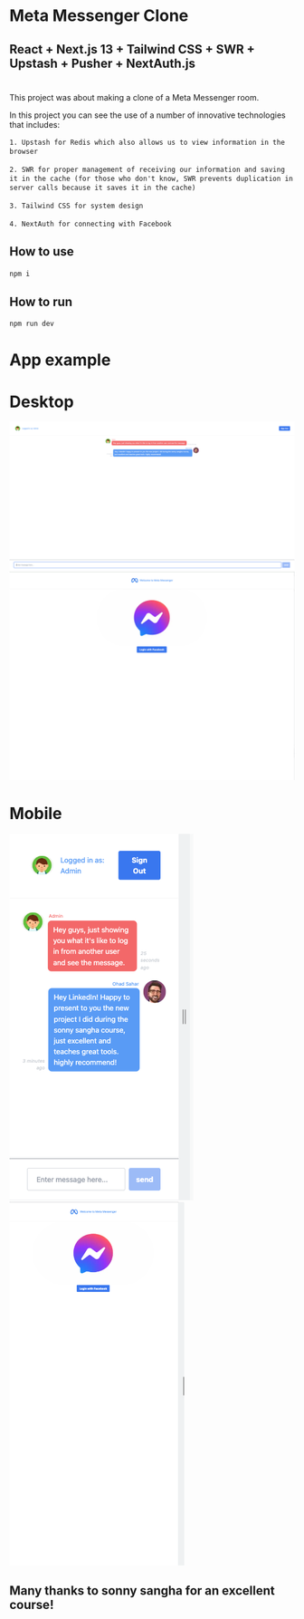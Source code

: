 # Meta Messenger Clone

## React + Next.js 13 + Tailwind CSS + SWR + Upstash + Pusher + NextAuth.js

#

This project was about making a clone of a Meta Messenger room.


In this project you can see the use of a number of innovative technologies that includes:

	1. Upstash for Redis which also allows us to view information in the browser

	2. SWR for proper management of receiving our information and saving it in the cache (for those who don't know, SWR prevents duplication in server calls because it saves it in the cache)

	3. Tailwind CSS for system design

	4. NextAuth for connecting with Facebook

## How to use

```bash
npm i
```
## How to run

```bash
npm run dev
```

# App example

# Desktop
![Screenshot](public/static/images/app_example.png)
![Screenshot](public/static/images/app_example_2.png)
# Mobile
![Screenshot](public/static/images/app_example_1.png)
![Screenshot](public/static/images/app_example_3.png)

## Many thanks to sonny sangha for an excellent course!
